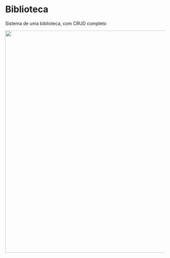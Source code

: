 # Biblioteca
Sistema de  uma biblioteca, com CRUD completo 

<div align="center">
<img src="https://user-images.githubusercontent.com/90457607/150030201-e2a3eb1b-3f6c-41da-b10e-e57f81b8b137.mp4" width="700px" />
</div>

